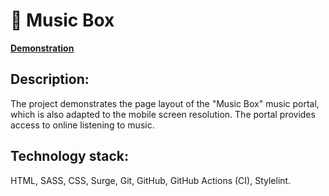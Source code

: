 :art: Music Box
=======

**[Demonstration](http://layout-designer-project-lvl2-14052021.surge.sh/)**


[Hexlet tests and linter status]: <[![Actions Status](https://github.com/hexletart/layout-designer-project-lvl2/workflows/hexlet-check/badge.svg)](https://github.com/hexletart/layout-designer-project-lvl2/actions)>


## Description:

The project demonstrates the page layout of the "Music Box" music portal, which is also adapted to the mobile screen resolution. The portal provides access to online listening to music.



## Technology stack:

HTML, SASS, CSS, Surge, Git, GitHub, GitHub Actions (CI), Stylelint.
